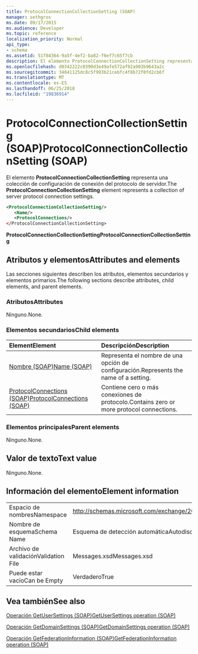 ```yaml
---
title: ProtocolConnectionCollectionSetting (SOAP)
manager: sethgros
ms.date: 09/17/2015
ms.audience: Developer
ms.topic: reference
localization_priority: Normal
api_type:
- schema
ms.assetid: 51f84364-9a5f-4ef2-ba82-f6ef7c65f7cb
description: El elemento ProtocolConnectionCollectionSetting representa una colección de configuración de conexión del protocolo de servidor.
ms.openlocfilehash: d0342222c0390d3e49afe572af92a903b9643a2c
ms.sourcegitcommit: 34041125dc8c5f993b21cebfc4f8b72f0fd2cb6f
ms.translationtype: MT
ms.contentlocale: es-ES
ms.lasthandoff: 06/25/2018
ms.locfileid: "19836914"
---
```

# <a name="protocolconnectioncollectionsetting-soap"></a><span data-ttu-id="c011d-103">ProtocolConnectionCollectionSetting (SOAP)</span><span class="sxs-lookup"><span data-stu-id="c011d-103">ProtocolConnectionCollectionSetting (SOAP)</span></span>

<span data-ttu-id="c011d-104">El elemento **ProtocolConnectionCollectionSetting** representa una colección de configuración de conexión del protocolo de servidor.</span><span class="sxs-lookup"><span data-stu-id="c011d-104">The **ProtocolConnectionCollectionSetting** element represents a collection of server protocol connection settings.</span></span> 
  
```XML
<ProtocolConnectionCollectionSetting/>
   <Name/>
   <ProtocolConnections/>
</ProtocolConnectionCollectionSetting>
```

 <span data-ttu-id="c011d-105">**ProtocolConnectionCollectionSetting**</span><span class="sxs-lookup"><span data-stu-id="c011d-105">**ProtocolConnectionCollectionSetting**</span></span>
## <a name="attributes-and-elements"></a><span data-ttu-id="c011d-106">Atributos y elementos</span><span class="sxs-lookup"><span data-stu-id="c011d-106">Attributes and elements</span></span>

<span data-ttu-id="c011d-107">Las secciones siguientes describen los atributos, elementos secundarios y elementos primarios.</span><span class="sxs-lookup"><span data-stu-id="c011d-107">The following sections describe attributes, child elements, and parent elements.</span></span>
  
### <a name="attributes"></a><span data-ttu-id="c011d-108">Atributos</span><span class="sxs-lookup"><span data-stu-id="c011d-108">Attributes</span></span>

<span data-ttu-id="c011d-109">Ninguno.</span><span class="sxs-lookup"><span data-stu-id="c011d-109">None.</span></span>
  
### <a name="child-elements"></a><span data-ttu-id="c011d-110">Elementos secundarios</span><span class="sxs-lookup"><span data-stu-id="c011d-110">Child elements</span></span>

|<span data-ttu-id="c011d-111">**Element**</span><span class="sxs-lookup"><span data-stu-id="c011d-111">**Element**</span></span>|<span data-ttu-id="c011d-112">**Descripción**</span><span class="sxs-lookup"><span data-stu-id="c011d-112">**Description**</span></span>|
|:-----|:-----|
|[<span data-ttu-id="c011d-113">Nombre (SOAP)</span><span class="sxs-lookup"><span data-stu-id="c011d-113">Name (SOAP)</span></span>](name-soap.md) <br/> |<span data-ttu-id="c011d-114">Representa el nombre de una opción de configuración.</span><span class="sxs-lookup"><span data-stu-id="c011d-114">Represents the name of a setting.</span></span>  <br/> |
|[<span data-ttu-id="c011d-115">ProtocolConnections (SOAP)</span><span class="sxs-lookup"><span data-stu-id="c011d-115">ProtocolConnections (SOAP)</span></span>](protocolconnections-soap.md) <br/> |<span data-ttu-id="c011d-116">Contiene cero o más conexiones de protocolo.</span><span class="sxs-lookup"><span data-stu-id="c011d-116">Contains zero or more protocol connections.</span></span>  <br/> |
   
### <a name="parent-elements"></a><span data-ttu-id="c011d-117">Elementos principales</span><span class="sxs-lookup"><span data-stu-id="c011d-117">Parent elements</span></span>

<span data-ttu-id="c011d-118">Ninguno.</span><span class="sxs-lookup"><span data-stu-id="c011d-118">None.</span></span>
  
## <a name="text-value"></a><span data-ttu-id="c011d-119">Valor de texto</span><span class="sxs-lookup"><span data-stu-id="c011d-119">Text value</span></span>

<span data-ttu-id="c011d-120">Ninguno.</span><span class="sxs-lookup"><span data-stu-id="c011d-120">None.</span></span>
  
## <a name="element-information"></a><span data-ttu-id="c011d-121">Información del elemento</span><span class="sxs-lookup"><span data-stu-id="c011d-121">Element information</span></span>

|||
|:-----|:-----|
|<span data-ttu-id="c011d-122">Espacio de nombres</span><span class="sxs-lookup"><span data-stu-id="c011d-122">Namespace</span></span>  <br/> |http://schemas.microsoft.com/exchange/2010/Autodiscover  <br/> |
|<span data-ttu-id="c011d-123">Nombre de esquema</span><span class="sxs-lookup"><span data-stu-id="c011d-123">Schema Name</span></span>  <br/> |<span data-ttu-id="c011d-124">Esquema de detección automática</span><span class="sxs-lookup"><span data-stu-id="c011d-124">Autodiscover schema</span></span>  <br/> |
|<span data-ttu-id="c011d-125">Archivo de validación</span><span class="sxs-lookup"><span data-stu-id="c011d-125">Validation File</span></span>  <br/> |<span data-ttu-id="c011d-126">Messages.xsd</span><span class="sxs-lookup"><span data-stu-id="c011d-126">Messages.xsd</span></span>  <br/> |
|<span data-ttu-id="c011d-127">Puede estar vacío</span><span class="sxs-lookup"><span data-stu-id="c011d-127">Can be Empty</span></span>  <br/> |<span data-ttu-id="c011d-128">Verdadero</span><span class="sxs-lookup"><span data-stu-id="c011d-128">True</span></span>  <br/> |
   
## <a name="see-also"></a><span data-ttu-id="c011d-129">Vea también</span><span class="sxs-lookup"><span data-stu-id="c011d-129">See also</span></span>



[<span data-ttu-id="c011d-130">Operación GetUserSettings (SOAP)</span><span class="sxs-lookup"><span data-stu-id="c011d-130">GetUserSettings operation (SOAP)</span></span>](getusersettings-operation-soap.md)
  
[<span data-ttu-id="c011d-131">Operación GetDomainSettings (SOAP)</span><span class="sxs-lookup"><span data-stu-id="c011d-131">GetDomainSettings operation (SOAP)</span></span>](getdomainsettings-operation-soap.md)
  
[<span data-ttu-id="c011d-132">Operación GetFederationInformation (SOAP)</span><span class="sxs-lookup"><span data-stu-id="c011d-132">GetFederationInformation operation (SOAP)</span></span>](getfederationinformation-operation-soap.md)

